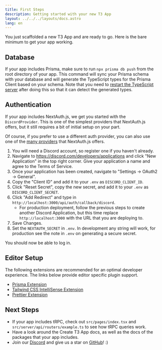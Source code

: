 ```yaml
---
title: First Steps
description: Getting started with your new T3 App
layout: ../../../layouts/docs.astro
lang: en
---
```


You just scaffolded a new T3 App and are ready to go. Here is the bare minimum to get your app working.

## Database

If your app includes Prisma, make sure to run `npx prisma db push` from the root directory of your app. This command will sync your Prisma schema with your database and will generate the TypeScript types for the Prisma Client based on your schema. Note that you need to [restart the TypeScript server](https://tinytip.co/tips/vscode-restart-ts/) after doing this so that it can detect the generated types.

## Authentication

If your app includes NextAuth.js, we get you started with the `DiscordProvider`. This is one of the simplest providers that NextAuth.js offers, but it still requires a bit of initial setup on your part.

Of course, if you prefer to use a different auth provider, you can also use one of the [many providers](https://next-auth.js.org/providers/) that NextAuth.js offers.

1. You will need a Discord account, so register one if you haven't already.
2. Navigate to https://discord.com/developers/applications and click "New Application" in the top right corner. Give your application a name and agree to the Terms of Service.
3. Once your application has been created, navigate to "Settings → OAuth2 → General".
4. Copy the "Client ID" and add it to your `.env` as `DISCORD_CLIENT_ID`.
5. Click "Reset Secret", copy the new secret, and add it to your `.env` as `DISCORD_CLIENT_SECRET`.
6. Click "Add Redirect" and type in `http://localhost:3000/api/auth/callback/discord`.
   - For production deployment, follow the previous steps to create another Discord Application, but this time replace `http://localhost:3000` with the URL that you are deploying to.
7. Save Changes.
8. Set the `NEXTAUTH_SECRET` in `.env`. In development any string will work, for production see the note in `.env` on generating a secure secret.

You should now be able to log in.

## Editor Setup

The following extensions are recommended for an optimal developer experience. The links below provide editor specific plugin support.

- [Prisma Extension](https://www.prisma.io/docs/guides/development-environment/editor-setup)
- [Tailwind CSS IntelliSense Extension](https://tailwindcss.com/docs/editor-setup)
- [Prettier Extension](https://prettier.io/docs/en/editors.html)

## Next Steps

- If your app includes tRPC, check out `src/pages/index.tsx` and `src/server/api/routers/example.ts` to see how tRPC queries work.
- Have a look around the Create T3 App docs, as well as the docs of the packages that your app includes.
- Join our [Discord](https://t3.gg/discord) and give us a star on [GitHub](https://github.com/t3-oss/create-t3-app)! :)
